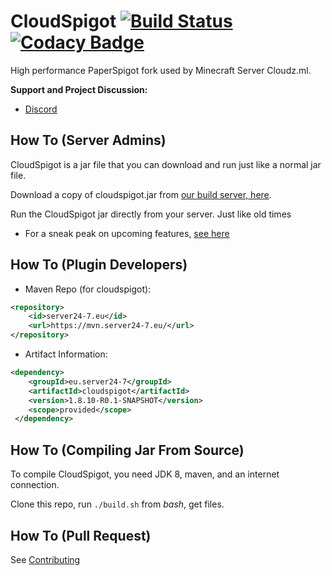 CloudSpigot [![Build Status](https://ci.server24-7.eu/job/CloudSpigot/badge/icon)](https://ci.server24-7.eu/job/CloudSpigot/) [![Codacy Badge](https://api.codacy.com/project/badge/Grade/9510a76cbf1f4fa3a192ee3e56050082)](https://www.codacy.com/app/Server24-7/CloudSpigot?utm_source=github.com&amp;utm_medium=referral&amp;utm_content=Server24-7/CloudSpigot&amp;utm_campaign=Badge_Grade)  
===========

High performance PaperSpigot fork used by Minecraft Server Cloudz.ml.


**Support and Project Discussion:**
 - [Discord](https://discord.gg/5qp26hf)


How To (Server Admins)
------
CloudSpigot is a jar file that you can download and run just like a normal jar file.

Download a copy of cloudspigot.jar from [our build server, here](https://ci.server24-7.eu/job/CloudSpigot/).

Run the CloudSpigot jar directly from your server. Just like old times

  * For a sneak peak on upcoming features, [see here](https://github.com/Server24-7/CloudSpigot/projects)

How To (Plugin Developers)
------
 * Maven Repo (for cloudspigot):
```xml
<repository>
    <id>server24-7.eu</id>
    <url>https://mvn.server24-7.eu/</url>
</repository>
```
 * Artifact Information:
```xml
<dependency>
    <groupId>eu.server24-7</groupId>
    <artifactId>cloudspigot</artifactId>
    <version>1.8.10-R0.1-SNAPSHOT</version>
    <scope>provided</scope>
 </dependency>
 ```

How To (Compiling Jar From Source)
------
To compile CloudSpigot, you need JDK 8, maven, and an internet connection.

Clone this repo, run `./build.sh` from *bash*, get files.

How To (Pull Request)
------
See [Contributing](CONTRIBUTING.md)

